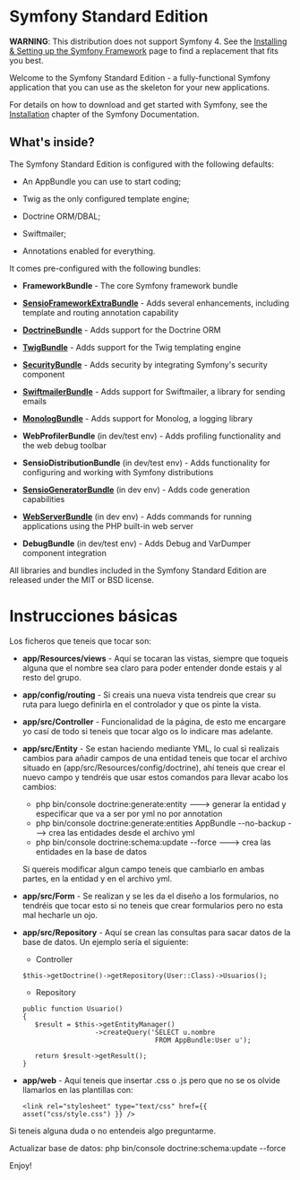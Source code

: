 Symfony Standard Edition
========================

**WARNING**: This distribution does not support Symfony 4. See the
[Installing & Setting up the Symfony Framework][15] page to find a replacement
that fits you best.

Welcome to the Symfony Standard Edition - a fully-functional Symfony
application that you can use as the skeleton for your new applications.

For details on how to download and get started with Symfony, see the
[Installation][1] chapter of the Symfony Documentation.

What's inside?
--------------

The Symfony Standard Edition is configured with the following defaults:

  * An AppBundle you can use to start coding;

  * Twig as the only configured template engine;

  * Doctrine ORM/DBAL;

  * Swiftmailer;

  * Annotations enabled for everything.

It comes pre-configured with the following bundles:

  * **FrameworkBundle** - The core Symfony framework bundle

  * [**SensioFrameworkExtraBundle**][6] - Adds several enhancements, including
    template and routing annotation capability

  * [**DoctrineBundle**][7] - Adds support for the Doctrine ORM

  * [**TwigBundle**][8] - Adds support for the Twig templating engine

  * [**SecurityBundle**][9] - Adds security by integrating Symfony's security
    component

  * [**SwiftmailerBundle**][10] - Adds support for Swiftmailer, a library for
    sending emails

  * [**MonologBundle**][11] - Adds support for Monolog, a logging library

  * **WebProfilerBundle** (in dev/test env) - Adds profiling functionality and
    the web debug toolbar

  * **SensioDistributionBundle** (in dev/test env) - Adds functionality for
    configuring and working with Symfony distributions

  * [**SensioGeneratorBundle**][13] (in dev env) - Adds code generation
    capabilities

  * [**WebServerBundle**][14] (in dev env) - Adds commands for running applications
    using the PHP built-in web server

  * **DebugBundle** (in dev/test env) - Adds Debug and VarDumper component
    integration

All libraries and bundles included in the Symfony Standard Edition are
released under the MIT or BSD license.

Instrucciones básicas
========================
Los ficheros que teneis que tocar son:
 * **app/Resources/views** - Aquí se tocaran las vistas, siempre que toqueis alguna que el nombre sea claro para poder 
     entender donde estais y al resto del grupo.
 
 * **app/config/routing** - Si creais una nueva vista tendreis que crear su ruta para luego definirla en el controlador 
     y que os pinte la vista.
     
 * **app/src/Controller** - Funcionalidad de la página, de esto me encargare yo casí de todo si teneis que tocar algo os
     lo indicare mas adelante.
     
 * **app/src/Entity** - Se estan haciendo mediante YML, lo cual si realizais cambios para añadir campos de una entidad teneis
     que tocar el archivo situado en (app/src/Resources/config/doctrine), ahí teneis que crear el nuevo campo y tendréis que
     usar estos comandos para llevar acabo los cambios:
     
     * php bin/console doctrine:generate:entity ---> generar la entidad y especificar que va a ser por yml no por annotation
     * php bin/console doctrine:generate:entities AppBundle --no-backup ---> crea las entidades desde el archivo yml 
     * php bin/console doctrine:schema:update --force ---> crea las entidades en la base de datos
     
     Si quereis modificar algun campo teneis que cambiarlo en ambas partes, en la entidad y en el archivo yml. 
     
 * **app/src/Form** - Se realizan y se les da el diseño a los formularios, no tendréis que tocar esto si no teneis que crear 
     formularios pero no esta mal hecharle un ojo.
     
 * **app/src/Repository** - Aquí se crean las consultas para sacar datos de la base de datos. Un ejemplo sería el siguiente:
     * Controller
     ```
     $this->getDoctrine()->getRepository(User::Class)->Usuarios();
     ```
     * Repository
     ```
     public function Usuario() 
     {
        $result = $this->getEntityManager()
                       ->createQuery('SELECT u.nombre
                                      FROM AppBundle:User u');
        
        return $result->getResult();
     }
     ```
  * **app/web** - Aquí teneis que insertar .css o .js pero que no se os olvide llamarlos en las plantillas con:
     ```
     <link rel="stylesheet" type="text/css" href={{ asset("css/style.css") }} />
     ```
     
 Si teneis alguna duda o no entendeis algo preguntarme.

 Actualizar base de datos: php bin/console doctrine:schema:update --force

Enjoy!

[1]:  https://symfony.com/doc/3.4/setup.html
[6]:  https://symfony.com/doc/current/bundles/SensioFrameworkExtraBundle/index.html
[7]:  https://symfony.com/doc/3.4/doctrine.html
[8]:  https://symfony.com/doc/3.4/templating.html
[9]:  https://symfony.com/doc/3.4/security.html
[10]: https://symfony.com/doc/3.4/email.html
[11]: https://symfony.com/doc/3.4/logging.html
[13]: https://symfony.com/doc/current/bundles/SensioGeneratorBundle/index.html
[14]: https://symfony.com/doc/current/setup/built_in_web_server.html
[15]: https://symfony.com/doc/current/setup.html
